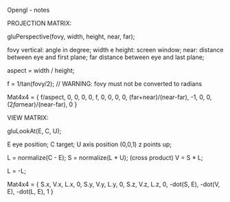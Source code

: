 Opengl - notes

PROJECTION MATRIX:

gluPerspective(fovy, width, height, near, far);

fovy vertical: angle in degree;
width e height: screen window;
near: distance between eye and first plane;
far distance between eye and last plane;

aspect = width / height;

f = 1/tan(fovy/2); // WARNING: fovy must not be converted to radians

Mat4x4 = {
f/aspect, 0, 0, 0,
0, f, 0, 0,
0, 0, (far+near)/(near-far), -1,
0, 0, (2*far*near)/(near-far), 0
}

VIEW MATRIX:

gluLookAt(E, C, U);

E eye position;
C target;
U axis position (0,0,1) z points up;

L = normalize(C - E);
S = normalize(L * U); (cross product)
V = S * L;

L = -L;

Mat4x4 = {
S.x, V.x, L.x, 0,
S.y, V.y, L.y, 0,
S.z, V.z, L.z, 0,
-dot(S, E), -dot(V, E), -dot(L, E), 1
}
